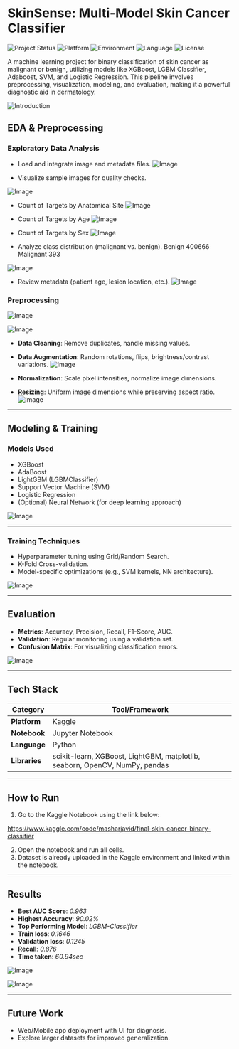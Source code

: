 # SkinSense: Multi-Model Skin Cancer Classifier
![Project Status](https://img.shields.io/badge/status-Completed-brightgreen.svg)
![Platform](https://img.shields.io/badge/platform-Kaggle-pink.svg)
![Environment](https://img.shields.io/badge/environment-Jupyter%20Notebook-orange.svg)
![Language](https://img.shields.io/badge/language-Python-blue.svg) 
![License](https://img.shields.io/badge/license-MIT-lightgrey.svg)

A machine learning project for binary classification of skin cancer as malignant or benign, utilizing models like XGBoost, LGBM Classifier, Adaboost, SVM, and Logistic Regression. This pipeline involves preprocessing, visualization, modeling, and evaluation, making it a powerful diagnostic aid in dermatology.

![Introduction](https://github.com/user-attachments/assets/a4d22af5-9553-47ea-835a-59f639172f06)


##  EDA & Preprocessing

### Exploratory Data Analysis
- Load and integrate image and metadata files.
![Image](https://github.com/user-attachments/assets/ca96df0d-ebec-4ecd-9d49-891d09add81b)

- Visualize sample images for quality checks.

![Image](https://github.com/user-attachments/assets/0e617997-50d1-44e1-b3a2-16b90650bfcf)

- Count of Targets by Anatomical Site
![Image](https://github.com/user-attachments/assets/741e745a-d990-42f7-b468-e6617a5ea078)

- Count of Targets by Age 
![Image](https://github.com/user-attachments/assets/ddc5fede-8b81-4867-b777-1ba1210c51d3)

- Count of Targets by Sex
![Image](https://github.com/user-attachments/assets/8fc07d31-d2fa-40c0-a706-6418963a0890)
- Analyze class distribution (malignant vs. benign).
   Benign         400666
   Malignant       393

![Image](https://github.com/user-attachments/assets/fdf47299-6d82-4b04-8af3-a8386a7e90f2)

- Review metadata (patient age, lesion location, etc.).
![Image](https://github.com/user-attachments/assets/b1f39c1c-2023-4d35-b058-4f986008ccfb)

###  Preprocessing
![Image](https://github.com/user-attachments/assets/1de69677-eb57-47ac-9c11-eb8f4d15f11f)

![Image](https://github.com/user-attachments/assets/65611ace-a879-40c6-92a4-82b9d690314f)

- **Data Cleaning**: Remove duplicates, handle missing values.
- **Data Augmentation**: Random rotations, flips, brightness/contrast variations.
![Image](https://github.com/user-attachments/assets/a6a4f88e-19fb-4613-9f62-d55f31199d88)

- **Normalization**: Scale pixel intensities, normalize image dimensions.
- **Resizing**: Uniform image dimensions while preserving aspect ratio.
![Image](https://github.com/user-attachments/assets/867e1d33-5549-4ac1-aae4-3797b14e6604)

---

## Modeling & Training

### Models Used
- XGBoost
- AdaBoost
- LightGBM (LGBMClassifier)
- Support Vector Machine (SVM)
- Logistic Regression
- (Optional) Neural Network (for deep learning approach)

![Image](https://github.com/user-attachments/assets/e538dcf7-7fc5-4795-ad73-1611b0f7ecad)

---

### Training Techniques
- Hyperparameter tuning using Grid/Random Search.
- K-Fold Cross-validation.
- Model-specific optimizations (e.g., SVM kernels, NN architecture).

![Image](https://github.com/user-attachments/assets/2cf85eb7-fb61-4547-bc29-b5d16545e086)

---

## Evaluation

- **Metrics**: Accuracy, Precision, Recall, F1-Score, AUC.
- **Validation**: Regular monitoring using a validation set.
- **Confusion Matrix**: For visualizing classification errors.

![Image](https://github.com/user-attachments/assets/5377603a-7b55-4825-a533-c9c13819db28)

---

## Tech Stack

| Category      | Tool/Framework              |
|---------------|------------------------------|
| **Platform**  | Kaggle                       |
| **Notebook**  | Jupyter Notebook             |
| **Language**  | Python                       |
| **Libraries** | scikit-learn, XGBoost, LightGBM, matplotlib, seaborn, OpenCV, NumPy, pandas |

---

## How to Run

1. Go to the Kaggle Notebook using the link below:

https://www.kaggle.com/code/masharjavid/final-skin-cancer-binary-classifier 

2. Open the notebook and run all cells.
3. Dataset is already uploaded in the Kaggle environment and linked within the notebook.

---

## Results
- **Best AUC Score**: _0.963_
- **Highest Accuracy**: _90.02%_
- **Top Performing Model**: _LGBM-Classifier_
- **Train loss**: _0.1646_
- **Validation loss**: _0.1245_
- **Recall**: _0.876_
- **Time taken**: _60.94sec_

![Image](https://github.com/user-attachments/assets/d1a54183-7afe-43c8-bd53-0a1e8d9f11e1)

![Image](https://github.com/user-attachments/assets/63cfd5e8-b9ce-4dcd-9269-0add796e33e6)

---

## Future Work
- Web/Mobile app deployment with UI for diagnosis.
- Explore larger datasets for improved generalization.
